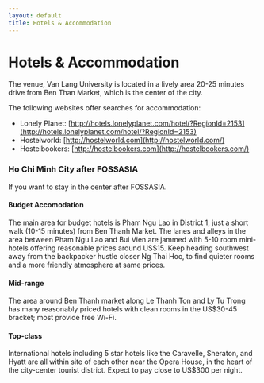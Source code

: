 ```yaml
---
layout: default
title: Hotels & Accommodation
---
```

# Hotels & Accommodation

The venue, Van Lang University is located in a lively area 20-25 minutes drive from Ben Than Market, which is the center of the city.

The following websites offer searches for accommodation:

- Lonely Planet: [http://hotels.lonelyplanet.com/hotel/?RegionId=2153](http://hotels.lonelyplanet.com/hotel/?RegionId=2153)
- Hostelworld: [http://hostelworld.com](http://hostelworld.com/)
- Hostelbookers: [http://hostelbookers.com](http://hostelbookers.com/)

### Ho Chi Minh City after FOSSASIA

If you want to stay in the center after FOSSASIA.

#### **Budget Accomodation**

The main area for budget hotels is Pham Ngu Lao in District 1, just a short walk (10-15 minutes) from Ben Thanh Market. The lanes and alleys in the area between Pham Ngu Lao and Bui Vien are jammed with 5-10 room mini-hotels offering reasonable prices around US$15. Keep heading southwest away from the backpacker hustle closer Ng Thai Hoc, to find quieter rooms and a more friendly atmosphere at same prices.

#### **Mid-range**

The area around Ben Thanh market along Le Thanh Ton and Ly Tu Trong has many reasonably priced hotels with clean rooms in the US$30-45 bracket; most provide free Wi-Fi.

#### **Top-class**

International hotels including 5 star hotels like the Caravelle, Sheraton, and Hyatt are all within site of each other near the Opera House, in the heart of the city-center tourist district. Expect to pay close to US$300 per night.
